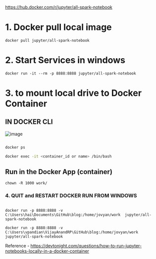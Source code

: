
https://hub.docker.com/r/jupyter/all-spark-notebook


# 1. Docker pull local image
`docker pull jupyter/all-spark-notebook`

# 2. Start Services in windows 
``` 
docker run -it --rm -p 8888:8888 jupyter/all-spark-notebook  
```

# 3. to mount local drive to Docker Container 

##  IN DOCKER CLI
![image](https://user-images.githubusercontent.com/3804538/185597774-323ec718-450a-4d26-b693-23f07ba1a05f.png)

```bash

docker ps

docker exec -it <container_id or name> /bin/bash

```

## Run in the Docker App (container) 

`chown -R 1000 work/`


### 4. QUIT and RESTART DOCKER RUN FROM WINDOWS
```

docker run -p 8888:8888 -v C:\Users\hai\Documents\GitHub\blog:/home/jovyan/work  jupyter/all-spark-notebook  

docker run -p 8888:8888 -v C:\Users\vpandian\VijayAnandRP\GitHub\blog:/home/jovyan/work  jupyter/all-spark-notebook  

```


Reference - https://devtonight.com/questions/how-to-run-jupyter-notebooks-locally-in-a-docker-container
